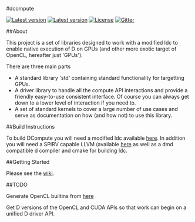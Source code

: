 #dcompute

[![Latest version](https://img.shields.io/dub/v/dcompute.svg)](http://code.dlang.org/packages/dcompute)
[![Latest version](https://img.shields.io/github/tag/libmir/dcompute.svg?maxAge=3600)](http://code.dlang.org/packages/dcompute)
[![License](https://img.shields.io/dub/l/dcompute.svg)](http://code.dlang.org/packages/dcompute)
[![Gitter](https://img.shields.io/gitter/room/libmir/public.svg)](https://gitter.im/libmir/public)

##About

This project is a set of libraries designed to work with a modified ldc to 
enable native execution of D on GPUs (and other more exotic target of OpenCL, hereafter just 'GPUs').

There are three main parts 
* A standard library 'std' containing standard functionality for targetting GPUs.
* A driver library to handle all the compute API interactions and provide a friendly easy-to-use consistent interface. Of course you can always get down to a lower level of interaction if you need to.
* A set of standard kernels to cover a large number of use cases and serve as documentation on how (and how not) to use this library.

##Build Instructions

To build DCompute you will need a modified ldc available [here](https://github.com/ldc-developers/ldc/tree/dcompute).
 In addition you will need a SPIRV capable LLVM (available [here](https://github.com/thewilsonator/llvm/tree/compute) as well as a dmd compatible d compiler and cmake for building ldc.
 
##Getting Started

Please see the [wiki](https://github.com/libmir/dcompute/wiki).

##TODO

Generate OpenCL builtins from [here](https://github.com/KhronosGroup/SPIR-Tools/wiki/SPIR-2.0-built-in-functions)

Get D versions of the OpenCL and CUDA APIs so that work can begin on a unified D driver API.

